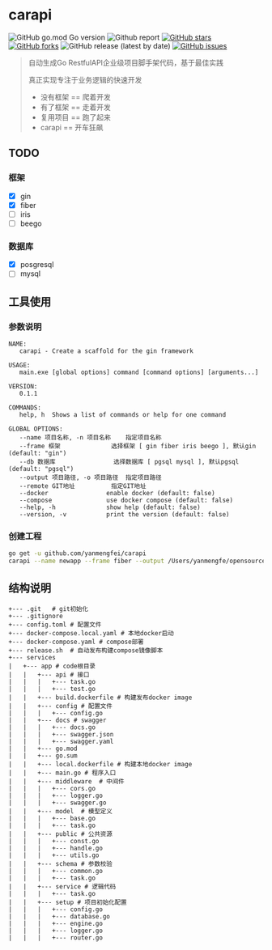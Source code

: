 # carapi

![GitHub go.mod Go version](https://img.shields.io/github/go-mod/go-version/yanmengfei/carapi)
![Github report](https://img.shields.io/badge/go%20report-A%2B-green)
[![GitHub stars](https://img.shields.io/github/stars/yanmengfei/carapi)](https://github.com/yanmengfei/carapi/stargazers)
[![GitHub forks](https://img.shields.io/github/forks/yanmengfei/carapi)](https://github.com/yanmengfei/carapi/network)
![GitHub release (latest by date)](https://img.shields.io/github/v/release/yanmengfei/carapi)
[![GitHub issues](https://img.shields.io/github/issues/yanmengfei/carapi)](https://github.com/yanmengfei/carapi/issues)


> 自动生成Go RestfulAPI企业级项目脚手架代码，基于最佳实践
> 
> 真正实现专注于业务逻辑的快速开发
> 
> - 没有框架 == 爬着开发
> - 有了框架 == 走着开发
> - 复用项目 == 跑了起来
> - carapi   == 开车狂飙

## TODO

### 框架

- [x] gin
- [x] fiber
- [ ] iris
- [ ] beego

### 数据库

- [x] posgresql
- [ ] mysql

## 工具使用

### 参数说明

```
NAME:
   carapi - Create a scaffold for the gin framework

USAGE:
   main.exe [global options] command [command options] [arguments...]

VERSION:
   0.1.1

COMMANDS:
   help, h  Shows a list of commands or help for one command

GLOBAL OPTIONS:
   --name 项目名称, -n 项目名称    指定项目名称
   --frame 框架              选择框架 [ gin fiber iris beego ], 默认gin (default: "gin")
   --db 数据库                选择数据库 [ pgsql mysql ], 默认pgsql (default: "pgsql")
   --output 项目路径, -o 项目路径  指定项目路径
   --remote GIT地址          指定GIT地址
   --docker                enable docker (default: false)
   --compose               use docker compose (default: false)
   --help, -h              show help (default: false)
   --version, -v           print the version (default: false)
```

### 创建工程

```bash
go get -u github.com/yanmengfei/carapi
carapi --name newapp --frame fiber --output /Users/yanmengfe/opensource --docker --compose
```

## 结构说明

```shell
+--- .git   # git初始化
+--- .gitignore
+--- config.toml # 配置文件
+--- docker-compose.local.yaml # 本地docker启动
+--- docker-compose.yaml # compose部署
+--- release.sh  # 自动发布构建compose镜像脚本
+--- services 
|   +--- app # code根目录
|   |   +--- api # 接口
|   |   |   +--- task.go
|   |   |   +--- test.go
|   |   +--- build.dockerfile # 构建发布docker image
|   |   +--- config # 配置文件
|   |   |   +--- config.go
|   |   +--- docs # swagger
|   |   |   +--- docs.go
|   |   |   +--- swagger.json
|   |   |   +--- swagger.yaml
|   |   +--- go.mod
|   |   +--- go.sum
|   |   +--- local.dockerfile # 构建本地docker image
|   |   +--- main.go # 程序入口
|   |   +--- middleware  # 中间件
|   |   |   +--- cors.go
|   |   |   +--- logger.go
|   |   |   +--- swagger.go
|   |   +--- model  # 模型定义
|   |   |   +--- base.go
|   |   |   +--- task.go
|   |   +--- public # 公共资源
|   |   |   +--- const.go
|   |   |   +--- handle.go
|   |   |   +--- utils.go
|   |   +--- schema # 参数校验
|   |   |   +--- common.go
|   |   |   +--- task.go
|   |   +--- service # 逻辑代码
|   |   |   +--- task.go
|   |   +--- setup # 项目初始化配置
|   |   |   +--- config.go
|   |   |   +--- database.go
|   |   |   +--- engine.go
|   |   |   +--- logger.go
|   |   |   +--- router.go
```
